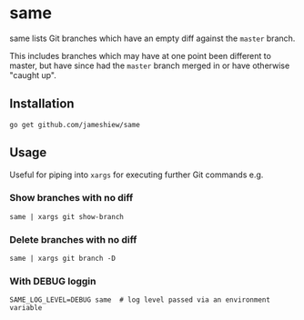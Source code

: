 # same
same lists Git branches which have an empty diff against the `master` branch.

This includes branches which may have at one point been different to master, but have since had the `master` branch merged in or have otherwise "caught up".

## Installation
```shell script
go get github.com/jameshiew/same
```

## Usage
Useful for piping into `xargs` for executing further Git commands e.g.

### Show branches with no diff

```shell script
same | xargs git show-branch
```

### Delete branches with no diff

```shell script
same | xargs git branch -D
```

### With DEBUG loggin

```shell script
SAME_LOG_LEVEL=DEBUG same  # log level passed via an environment variable
```
